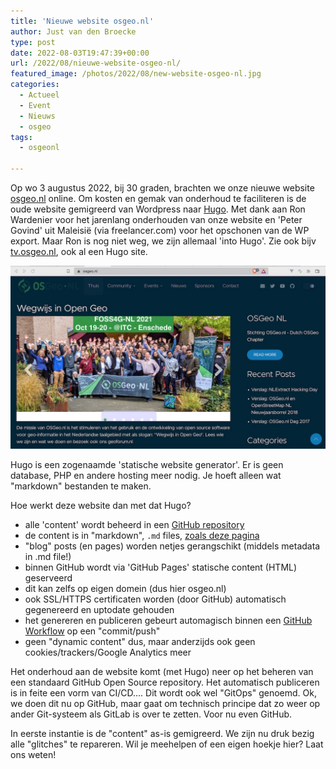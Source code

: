 ```yaml
---
title: 'Nieuwe website osgeo.nl'
author: Just van den Broecke
type: post
date: 2022-08-03T19:47:39+00:00
url: /2022/08/nieuwe-website-osgeo-nl/
featured_image: /photos/2022/08/new-website-osgeo-nl.jpg
categories:
  - Actueel
  - Event
  - Nieuws
  - osgeo
tags:
  - osgeonl

---
```

Op wo 3 augustus 2022, bij 30 graden, brachten we onze nieuwe website [osgeo.nl](https://osgeo.nl) 
online. Om kosten en gemak van onderhoud te faciliteren is de oude website 
gemigreerd van Wordpress naar [Hugo](https://gohugo.io/). 
Met dank aan Ron Wardenier voor het jarenlang onderhouden van onze website en 'Peter Govind'
uit Maleisië (via freelancer.com) voor het opschonen van de WP export.
Maar Ron is nog niet weg, we zijn allemaal 'into Hugo'. Zie ook
bijv [tv.osgeo.nl](https://tv.osgeo.nl), ook al een Hugo site.

![ ]( /photos/2022/08/new-website-osgeo-nl.jpg)

Hugo is een zogenaamde
'statische website generator'. Er is geen database, PHP en andere hosting meer nodig.
Je hoeft alleen wat "markdown" bestanden te maken.

Hoe werkt deze website dan met dat Hugo?

* alle 'content' wordt beheerd in een [GitHub repository](https://github.com/osgeonl/osgeo.nl)
* de content is in "markdown", `.md` files, [zoals deze pagina](https://raw.githubusercontent.com/osgeonl/osgeo.nl/main/content/posts/2022-08-03-nieuwe-website-osgeo-nl.md)
* "blog" posts (en pages) worden netjes gerangschikt (middels metadata in .md file!)
* binnen GitHub wordt via 'GitHub Pages' statische content (HTML) geserveerd
* dit kan zelfs op eigen domein (dus hier osgeo.nl) 
* ook SSL/HTTPS certificaten worden (door GitHub) automatisch gegenereerd en uptodate gehouden
* het genereren en publiceren gebeurt automagisch binnen een [GitHub Workflow](https://github.com/osgeonl/osgeo.nl/blob/main/.github/workflows/publish.yml) op een "commit/push"
* geen "dynamic content" dus, maar anderzijds ook geen cookies/trackers/Google Analytics meer 

Het onderhoud aan de website komt (met Hugo) neer op het beheren van een standaard
GitHub Open Source repository. Het automatisch publiceren is in feite een vorm van CI/CD....
Dit wordt ook wel "GitOps" genoemd. Ok, we doen dit nu op GitHub, maar gaat om technisch
principe dat zo weer op ander Git-systeem als GitLab is over te zetten. Voor nu even GitHub.

In eerste instantie is de "content" as-is gemigreerd. We zijn nu druk bezig alle
"glitches" te repareren. Wil je meehelpen of een eigen hoekje hier? Laat ons weten!
